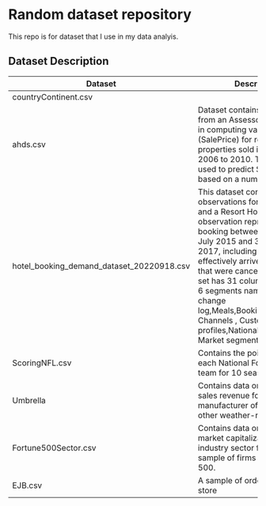 # Random dataset repository

This repo is for dataset that I use in my data analyis.


## Dataset Description

| Dataset      |Description| Source |
| ----------- | ----|----------- |
| countryContinent.csv |     | [Kaggle](https://www.kaggle.com/datasets/statchaitya/country-to-continent)       |
|ahds.csv|Dataset contains information from an Assessor's Office used in computing value of home (SalePrice) for residential properties sold in Iowa from 2006 to 2010. The dataset is used to predict SalePrice based on a number of features|n/a|
|hotel_booking_demand_dataset_20220918.csv|This dataset contains 119,390 observations for a City Hotel and a Resort Hotel. Each observation represents a hotel booking between the 1st of July 2015 and 31st of August 2017, including booking that effectively arrived and booking that were canceled.The data set has 31 columns that cover 6 segments namely : Booking change log,Meals,Bookings,Distribution Channels , Customer profiles,Nationalities and Market segment|[Science Direct](https://www.sciencedirect.com/science/article/pii/S2352340918315191)|
|ScoringNFL.csv| Contains the points scored by each National Football League team for 10 seasons. | |
|Umbrella | Contains data on the quarterly sales revenue for a manufacturer of umbrellas and other weather-resistant gear | |
|Fortune500Sector.csv | Contains data on the profits, market capitalizations, and industry sector for a recent sample of firms in the Fortune 500. | |
|EJB.csv | A sample of orders from a a store | |
